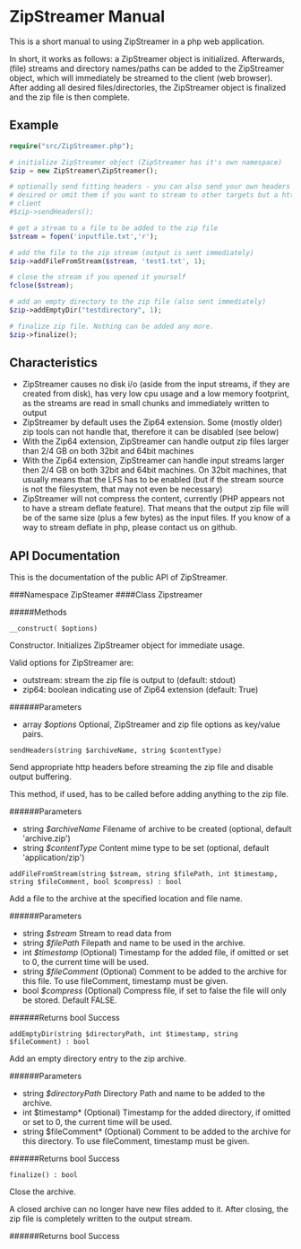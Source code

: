 ZipStreamer Manual
==================

This is a short manual to using ZipStreamer in a php web application.

In short, it works as follows: a ZipStreamer object is initialized. 
Afterwards, (file) streams and directory names/paths can be added to the
ZipStreamer object, which will immediately be streamed to the client (web
browser). After adding all desired files/directories, the ZipStreamer object
is finalized and the zip file is then complete.

Example
-------
```php
require("src/ZipStreamer.php");

# initialize ZipStreamer object (ZipStreamer has it's own namespace)
$zip = new ZipStreamer\ZipStreamer();

# optionally send fitting headers - you can also send your own headers if 
# desired or omit them if you want to stream to other targets but a http
# client
#$zip->sendHeaders();

# get a stream to a file to be added to the zip file
$stream = fopen('inputfile.txt','r');

# add the file to the zip stream (output is sent immediately)
$zip->addFileFromStream($stream, 'test1.txt', 1);

# close the stream if you opened it yourself
fclose($stream);

# add an empty directory to the zip file (also sent immediately)
$zip->addEmptyDir("testdirectory", 1);

# finalize zip file. Nothing can be added any more. 
$zip->finalize();

```

Characteristics
---------------

* ZipStreamer causes no disk i/o (aside from the input streams, if they are
created from disk), has very low cpu usage and a low memory footprint, as
the streams are read in small chunks and immediately written to output
* ZipStreamer by default uses the Zip64 extension. Some (mostly older) zip 
tools can not handle that, therefore it can be disabled (see below)
* With the Zip64 extension, ZipStreamer can handle output zip files larger
than 2/4 GB on both 32bit and 64bit machines
* With the Zip64 extension, ZipStreamer can handle input streams larger then
2/4 GB on both 32bit and 64bit machines. On 32bit machines, that usually means
that the LFS has to be enabled (but if the stream source is not the
filesystem, that may not even be necessary)
* ZipStreamer will not compress the content, currently (PHP appears not to
have a stream deflate feature). That means that the output zip file will be of
the same size (plus a few bytes) as the input files. If you know of a way to
stream deflate in php, please contact us on github.

API Documentation
-----------------

This is the documentation of the public API of ZipStreamer.

###Namespace ZipSteamer
####Class Zipstreamer

#####Methods
```
__construct( $options)
```

Constructor. Initializes ZipStreamer object for immediate usage.

Valid options for ZipStreamer are:

* outstream: stream the zip file is output to (default: stdout)
* zip64:     boolean indicating use of Zip64 extension (default: True)

######Parameters
 * array *$options* Optional, ZipStreamer and zip file options as key/value pairs.

```
sendHeaders(string $archiveName, string $contentType)
```

Send appropriate http headers before streaming the zip file and disable output buffering.

This method, if used, has to be called before adding anything to the zip file.

######Parameters
* string *$archiveName* Filename of archive to be created (optional, default 'archive.zip')
* string *$contentType* Content mime type to be set (optional, default 'application/zip')

```
addFileFromStream(string $stream, string $filePath, int $timestamp, string $fileComment, bool $compress) : bool
```

Add a file to the archive at the specified location and file name.

######Parameters
* string *$stream* Stream to read data from
* string *$filePath* Filepath and name to be used in the archive.
* int    *$timestamp* (Optional) Timestamp for the added file, if omitted or set to 0, the current time will be used.
* string *$fileComment* (Optional) Comment to be added to the archive for this file. To use fileComment, timestamp must be given.
* bool   *$compress* (Optional) Compress file, if set to false the file will only be stored. Default FALSE.

######Returns
bool Success

```
addEmptyDir(string $directoryPath, int $timestamp, string $fileComment) : bool
```

Add an empty directory entry to the zip archive.

######Parameters
* string *$directoryPath* Directory Path and name to be added to the archive.
* int     $timestamp* (Optional) Timestamp for the added directory, if omitted or set to 0, the current time will be used.
* string  $fileComment* (Optional) Comment to be added to the archive for this directory. To use fileComment, timestamp must be given.

######Returns
bool Success

```
finalize() : bool
```

Close the archive.

A closed archive can no longer have new files added to it. After closing, the zip file is completely written to the output stream.

######Returns
bool Success

